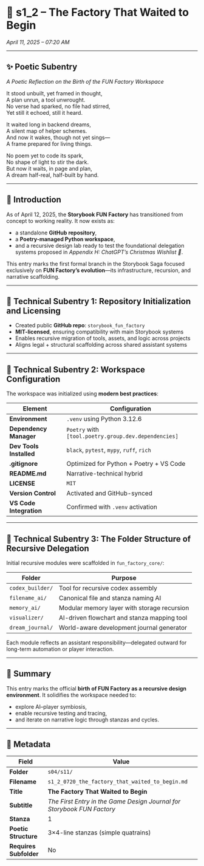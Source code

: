 <!-- Save to: shagi_archives/gdj_25/s04/s11/s1_2_0720_the_factory_that_waited_to_begin.md -->

# 📜 s1_2 – The Factory That Waited to Begin  
*April 11, 2025 – 07:20 AM*  

---

## ✨ Poetic Subentry  
*A Poetic Reflection on the Birth of the FUN Factory Workspace*

It stood unbuilt, yet framed in thought,  
A plan unrun, a tool unwrought.  
No verse had sparked, no file had stirred,  
Yet still it echoed, still it heard.  

It waited long in backend dreams,  
A silent map of helper schemes.  
And now it wakes, though not yet sings—  
A frame prepared for living things.  

No poem yet to code its spark,  
No shape of light to stir the dark.  
But now it waits, in page and plan,  
A dream half-real, half-built by hand.

---

## 📘 Introduction  

As of April 12, 2025, the **Storybook FUN Factory** has transitioned from concept to working reality. It now exists as:  

- a standalone **GitHub repository**,  
- a **Poetry-managed Python workspace**,  
- and a recursive design lab ready to test the foundational delegation systems proposed in *Appendix H: ChatGPT’s Christmas Wishlist 🎁*.  

This entry marks the first formal branch in the Storybook Saga focused exclusively on **FUN Factory’s evolution**—its infrastructure, recursion, and narrative scaffolding.

---

## 🔧 Technical Subentry 1: Repository Initialization and Licensing  

- Created public **GitHub repo**: `storybook_fun_factory`  
- **MIT-licensed**, ensuring compatibility with main Storybook systems  
- Enables recursive migration of tools, assets, and logic across projects  
- Aligns legal + structural scaffolding across shared assistant systems

---

## 🔧 Technical Subentry 2: Workspace Configuration  

The workspace was initialized using **modern best practices**:

| Element | Configuration |
|--------|---------------|
| **Environment** | `.venv` using Python 3.12.6 |
| **Dependency Manager** | `Poetry` with `[tool.poetry.group.dev.dependencies]` |
| **Dev Tools Installed** | `black`, `pytest`, `mypy`, `ruff`, `rich` |
| **.gitignore** | Optimized for Python + Poetry + VS Code |
| **README.md** | Narrative-technical hybrid |
| **LICENSE** | `MIT` |
| **Version Control** | Activated and GitHub-synced |
| **VS Code Integration** | Confirmed with `.venv` activation |

---

## 🔧 Technical Subentry 3: The Folder Structure of Recursive Delegation  

Initial recursive modules were scaffolded in `fun_factory_core/`:

| Folder | Purpose |
|--------|---------|
| `codex_builder/` | Tool for recursive codex assembly |
| `filename_ai/` | Canonical file and stanza naming AI |
| `memory_ai/` | Modular memory layer with storage recursion |
| `visualizer/` | AI-driven flowchart and stanza mapping tool |
| `dream_journal/` | World-aware development journal generator |

Each module reflects an assistant responsibility—delegated outward for long-term automation or player interaction.

---

## 📘 Summary  

This entry marks the official **birth of FUN Factory as a recursive design environment**. It solidifies the workspace needed to:

- explore AI–player symbiosis,  
- enable recursive testing and tracing,  
- and iterate on narrative logic through stanzas and cycles.

---

## 🧩 Metadata  

| Field | Value |
|-------|-------|
| **Folder** | `s04/s11/` |
| **Filename** | `s1_2_0720_the_factory_that_waited_to_begin.md` |
| **Title** | **The Factory That Waited to Begin** |
| **Subtitle** | *The First Entry in the Game Design Journal for Storybook FUN Factory* |
| **Stanza** | 1 |
| **Poetic Structure** | 3×4-line stanzas (simple quatrains) |
| **Requires Subfolder** | No |

